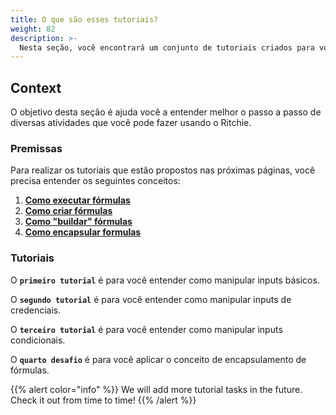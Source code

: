 ```yaml
---
title: O que são esses tutoriais?
weight: 82
description: >-
  Nesta seção, você encontrará um conjunto de tutoriais criados para você aprender a usar o Ritchie na prática.
---
```


## Context

O objetivo desta seção é ajuda você a entender melhor o passo a passo de diversas atividades que você pode fazer usando o Ritchie.

### Premissas

Para realizar os tutoriais que estão propostos nas próximas páginas, você precisa entender os seguintes conceitos:

1. [**Como executar fórmulas**](/docs-ritchie/pt-br/fórmulas/executar-fórmulas/)
2. [**Como criar fórmulas**](/docs-ritchie/pt-br/fórmulas/criar-fórmulas/)
3. [**Como "buildar" fórmulas**](/docs-ritchie/pt-br/fórmulas/buildar-formulas/)
4. [**Como encapsular formulas**](/docs-ritchie/pt-br/fórmulas/encapsular-fórmulas/)

### Tutoriais

O **`primeiro tutorial`** é para você entender como manipular inputs básicos.

O **`segundo tutorial`** é para você entender como manipular inputs de credenciais.

O **`terceiro tutorial`** é para você entender como manipular inputs condicionais.

O **`quarto desafio`** é para você aplicar o conceito de encapsulamento de fórmulas.

{{% alert color="info" %}}
We will add more tutorial tasks in the future.
Check it out from time to time!
{{% /alert %}}
